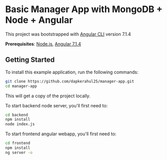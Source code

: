 # Basic Manager App with MongoDB + Node + Angular

This project was bootstrapped with [Angular CLI](https://github.com/angular/angular-cli) version 7.1.4

**Prerequisites**: 
[Node.js](https://nodejs.org/en/),    [Angular 7.1.4](https://angular.io/cli)

## Getting Started

To install this example application, run the following commands:

```bash
git clone https://github.com/dapkerahul25/manager-app.git
cd manager-app
```

This will get a copy of the project locally. 

To start backend node server, you'll first need to:

```bash
cd backend
npm install
node index.js
```

To start frontend angular webapp, you'll first need to:

```bash
cd frontend
npm install
ng server -o
```
